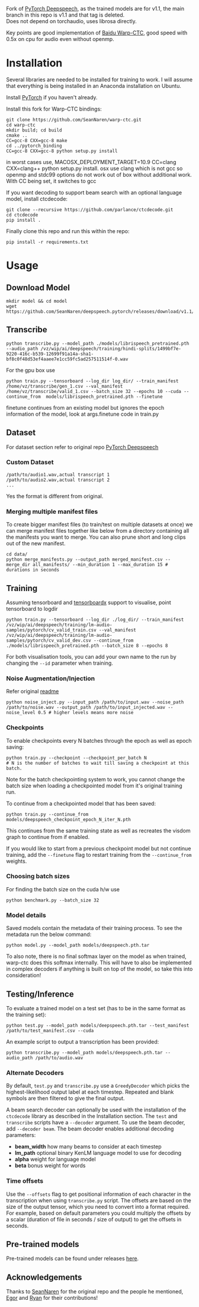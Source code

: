 Fork of [PyTorch Deepspeech](https://github.com/SeanNaren/deepspeech.pytorch), as the trained models are for v1.1, the main branch in this repo is v1.1 and that tag is deleted.  
Does not depend on torchaudio, uses librosa directly.  

Key points are good implementation of [Baidu Warp-CTC](https://github.com/baidu-research/warp-ctc), good speed with 0.5x on cpu for audio even without openmp.  


# Installation

Several libraries are needed to be installed for training to work. I will assume that everything is being installed in
an Anaconda installation on Ubuntu.

Install [PyTorch](https://github.com/pytorch/pytorch#installation) if you haven't already.

Install this fork for Warp-CTC bindings:
```
git clone https://github.com/SeanNaren/warp-ctc.git
cd warp-ctc
mkdir build; cd build
cmake ..
CC=gcc-8 CXX=gcc-8 make
cd ../pytorch_binding
CC=gcc-8 CXX=gcc-8 python setup.py install
```
in worst cases use, MACOSX_DEPLOYMENT_TARGET=10.9 CC=clang CXX=clang++ python setup.py install. osx use clang which is not gcc so openmp and stdc99 options do not work out of box without additional work. With CC being set, it switches to gcc


If you want decoding to support beam search with an optional language model, install ctcdecode:
```
git clone --recursive https://github.com/parlance/ctcdecode.git
cd ctcdecode
pip install .
```

Finally clone this repo and run this within the repo:
```
pip install -r requirements.txt
```

# Usage
## Download Model  
```
mkdir model && cd model
wget https://github.com/SeanNaren/deepspeech.pytorch/releases/download/v1.1/librispeech_pretrained.pth
```

## Transcribe  
```
python transcribe.py --model_path ./models/librispeech_pretrained.pth --audio_path /vz/wip/ai/deepspeech/training/hindi-splits/1499bf7e-9220-416c-b539-12699f91a14a-sha1-bf8c0f48d53ef4aaee7e1cc59fc5ad257511514f-0.wav
```
For the gpu box use
```
python train.py --tensorboard --log_dir log_dir/ --train_manifest /home/vz/transcribe/gen_1.csv --val_manifest /home/vz/transcribe/valid_1.csv --batch_size 32 --epochs 10 --cuda --continue_from  models/librispeech_pretrained.pth --finetune
```
finetune continues from an existing model but ignores the epoch information of the model, look at args.finetune code in train.py

## Dataset
For dataset section refer to original repo [PyTorch Deepspeech](https://github.com/SeanNaren/deepspeech.pytorch)

### Custom Dataset
```
/path/to/audio1.wav,actual transcript 1
/path/to/audio2.wav,actual transcript 2
...
```
Yes the format is different from original.

### Merging multiple manifest files

To create bigger manifest files (to train/test on multiple datasets at once) we can merge manifest files together like below from a directory
containing all the manifests you want to merge. You can also prune short and long clips out of the new manifest.

```
cd data/
python merge_manifests.py --output_path merged_manifest.csv --merge_dir all_manifests/ --min_duration 1 --max_duration 15 # durations in seconds
```

## Training

Assuming tensorboard and [tensorboardx](https://github.com/lanpa/tensorboard-pytorch) support to visualise, point tensorboard to logdir 

```
python train.py --tensorboard --log_dir ./log_dir/ --train_manifest /vz/wip/ai/deepspeech/training/lm-audio-samples/pytorch/cv_valid_train.csv --val_manifest /vz/wip/ai/deepspeech/training/lm-audio-samples/pytorch/cv_valid_dev.csv --continue_from ./models/librispeech_pretrained.pth --batch_size 8 --epochs 8
```

For both visualisation tools, you can add your own name to the run by changing the `--id` parameter when training.

### Noise Augmentation/Injection
Refer original [readme](https://github.com/SeanNaren/deepspeech.pytorch/tree/v1.1)
```
python noise_inject.py --input_path /path/to/input.wav --noise_path /path/to/noise.wav --output_path /path/to/input_injected.wav --noise_level 0.5 # higher levels means more noise
```

### Checkpoints


To enable checkpoints every N batches through the epoch as well as epoch saving:

```
python train.py --checkpoint --checkpoint_per_batch N 
# N is the number of batches to wait till saving a checkpoint at this batch.
```

Note for the batch checkpointing system to work, you cannot change the batch size when loading a checkpointed model from it's original training
run.

To continue from a checkpointed model that has been saved:

```
python train.py --continue_from models/deepspeech_checkpoint_epoch_N_iter_N.pth
```

This continues from the same training state as well as recreates the visdom graph to continue from if enabled.

If you would like to start from a previous checkpoint model but not continue training, add the `--finetune` flag to restart training
from the `--continue_from` weights.

### Choosing batch sizes

For finding the batch size on the cuda h/w use 
```
python benchmark.py --batch_size 32
```


### Model details

Saved models contain the metadata of their training process. To see the metadata run the below command:

```
python model.py --model_path models/deepspeech.pth.tar
```

To also note, there is no final softmax layer on the model as when trained, warp-ctc does this softmax internally. This will have to also be implemented in complex decoders if anything is built on top of the model, so take this into consideration!

## Testing/Inference

To evaluate a trained model on a test set (has to be in the same format as the training set):

```
python test.py --model_path models/deepspeech.pth.tar --test_manifest /path/to/test_manifest.csv --cuda
```

An example script to output a transcription has been provided:

```
python transcribe.py --model_path models/deepspeech.pth.tar --audio_path /path/to/audio.wav
```

### Alternate Decoders
By default, `test.py` and `transcribe.py` use a `GreedyDecoder` which picks the highest-likelihood output label at each timestep. Repeated and blank symbols are then filtered to give the final output.

A beam search decoder can optionally be used with the installation of the `ctcdecode` library as described in the Installation section. The `test` and `transcribe` scripts have a `--decoder` argument. To use the beam decoder, add `--decoder beam`. The beam decoder enables additional decoding parameters:
- **beam_width** how many beams to consider at each timestep
- **lm_path** optional binary KenLM language model to use for decoding
- **alpha** weight for language model
- **beta** bonus weight for words

### Time offsets

Use the `--offsets` flag to get positional information of each character in the transcription when using `transcribe.py` script. The offsets are based on the size
of the output tensor, which you need to convert into a format required.
For example, based on default parameters you could multiply the offsets by a scalar (duration of file in seconds / size of output) to get the offsets in seconds.

## Pre-trained models

Pre-trained models can be found under releases [here](https://github.com/SeanNaren/deepspeech.pytorch/releases).

## Acknowledgements

Thanks to [SeanNaren](https://github.com/SeanNaren) for the original repo and the people he mentioned, [Egor](https://github.com/EgorLakomkin) and [Ryan](https://github.com/ryanleary) for their contributions!
